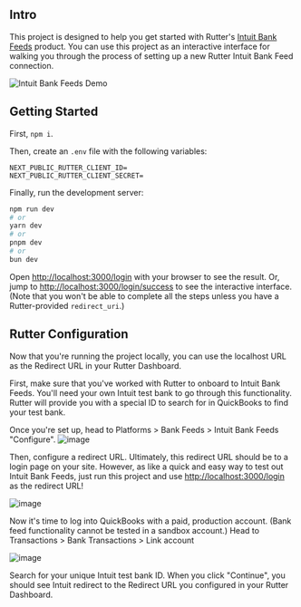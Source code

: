 ## Intro

This project is designed to help you get started with Rutter's [Intuit Bank Feeds](https://docs.rutter.com/guides/intuit-bank-feeds) product. You can use this project as an interactive interface for walking you through the process of setting up a new Rutter Intuit Bank Feed connection.

![Intuit Bank Feeds Demo](https://github.com/user-attachments/assets/513a5ae7-619a-4f39-84f0-50a297dcb07c)


## Getting Started

First, `npm i`.

Then, create an `.env` file with the following variables:

```
NEXT_PUBLIC_RUTTER_CLIENT_ID=
NEXT_PUBLIC_RUTTER_CLIENT_SECRET=
```

Finally, run the development server:

```bash
npm run dev
# or
yarn dev
# or
pnpm dev
# or
bun dev
```

Open [http://localhost:3000/login](http://localhost:3000/login) with your browser to see the result. Or, jump to [http://localhost:3000/login/success](http://localhost:3000/login/success) to see the interactive interface. (Note that you won't be able to complete all the steps unless you have a Rutter-provided `redirect_uri`.)

## Rutter Configuration

Now that you're running the project locally, you can use the localhost URL as the Redirect URL in your Rutter Dashboard.

First, make sure that you've worked with Rutter to onboard to Intuit Bank Feeds. You'll need your own Intuit test bank to go through this functionality. Rutter will provide you with a special ID to search for in QuickBooks to find your test bank.

Once you're set up, head to Platforms > Bank Feeds > Intuit Bank Feeds "Configure".
![image](https://github.com/user-attachments/assets/e7ea362a-c987-4986-8bc1-9706568a5f78)

Then, configure a redirect URL. Ultimately, this redirect URL should be to a login page on your site. However, as like a quick and easy way to test out Intuit Bank Feeds, just run this project and use [http://localhost:3000/login](http://localhost:3000/login) as the redirect URL!

![image](https://github.com/user-attachments/assets/16d1878d-da06-4c19-a1bf-9e2403125a0e)

Now it's time to log into QuickBooks with a paid, production account. (Bank feed functionality cannot be tested in a sandbox account.) Head to Transactions > Bank Transactions > Link account

![image](https://github.com/user-attachments/assets/554195e4-a3d6-48d3-b329-9a18cf999ace)

Search for your unique Intuit test bank ID. When you click "Continue", you should see Intuit redirect to the Redirect URL you configured in your Rutter Dashboard.
